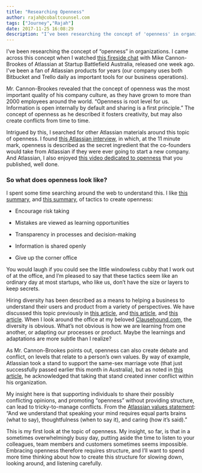```yaml
---
title: "Researching Openness"
author: rajah@cobaltcounsel.com
tags: ["Journey","Rajah"]
date: 2017-11-25 16:08:29
description: "I’ve been researching the concept of 'openness' in organizations.  I came across this concept when I watched this fireside chat with Mike Cannon-Brookes of Atlassian at Startup Battlefield Australia, released one week ago.  I've been a fan of Atlassian products for years (our company uses both Bitbucket and Trello daily as important tools for our business operations)."
---
```




I’ve been researching the concept of “openness” in organizations.  I came across this concept when I watched [this fireside chat](https://www.youtube.com/watch?v=AI073LrkO3U) with Mike Cannon-Brookes of Atlassian at Startup Battlefield Australia, released one week ago.  I've been a fan of Atlassian products for years (our company uses both Bitbucket and Trello daily as important tools for our business operations).

Mr. Cannon-Brookes revealed that the concept of openness was the most important quality of his company culture, as they have grown to more than 2000 employees around the world.  “Openness is root level for us. Information is open internally by default and sharing is a first principle.”  The concept of openness as he described it fosters creativity, but may also create conflicts from time to time.  

Intrigued by this, I searched for other Atlassian materials around this topic of openness.  I found [this Atlassian interview](https://www.youtube.com/watch?v=E-nhaYlsR2M), in which, at the 11 minute mark, openness is described as the secret ingredient that the co-founders would take from Atlassian if they were ever going to start a new company.  And Atlassian, I also enjoyed [this video dedicated to openness](https://www.youtube.com/watch?v=pEsRlEzhs_U) that you published, well done.

 

### So what does openness look like?

 

I spent some time searching around the web to understand this.  I like [this summary](https://leaderchat.org/2017/01/26/4-ways-leaders-can-build-a-culture-of-trust-openness/), and [this summary](https://www.inc.com/noah-breslow/3-subtle-ways-to-create-a-culture-of-openness.html), of tactics to create openness:

 

- Encourage risk taking

- Mistakes are viewed as learning opportunities

- Transparency in processes and decision-making

- Information is shared openly

- Give up the corner office

 

You would laugh if you could see the little windowless cubby that I work out of at the office, and I’m pleased to say that these tactics seem like an ordinary day at most startups, who like us, don’t have the size or layers to keep secrets.

 

Hiring diversity has been described as a means to helping a business to understand their users and product from a variety of perspectives.  We have discussed this topic previously in [this article](../journey-into-hiring-diversity/), and [this article](../mayors-diversity-and-inclusion-pledge-for-toronto-technology-and-innovation-events/), and [this article](../0-to-100-real-quick/).  When I look around the office at my beloved [Clausehound.com](https://about.clausehound.com/), the diversity is obvious. What’s not obvious is how we are learning from one another, or adapting our processes or product.  Maybe the learnings and adaptations are more subtle than I realize?

 

As Mr. Cannon-Brookes points out, openness can also create debate and conflict, on levels that relate to a person’s own values.  By way of example, Atlassian took a stand to support the same-sex marriage vote (that just successfully passed earlier this month in Australia), but as noted in [this article](http://www.news.com.au/finance/business/technology/atlassian-founder-mike-cannonbrookes-says-australia-is-at-the-back-of-the-pack-on-social-issues/news-story/595043337b8c74955a1800743012af4b), he acknowledged that taking that stand created inner conflict within his organization.

My insight here is that supporting individuals to share their possibly conflicting opinions, and promoting “openness” without providing structure, can lead to tricky-to-manage conflicts.  From the [Atlassian values statement](https://www.atlassian.com/company/values):  “And we understand that speaking your mind requires equal parts brains (what to say), thoughtfulness (when to say it), and caring (how it’s said).”

 

This is my first look at the topic of openness.  My insight, so far, is that in a sometimes overwhelmingly busy day, putting aside the time to listen to your colleagues, team members and customers sometimes seems impossible.  Embracing openness therefore requires structure, and I’ll want to spend more time thinking about how to create this structure for slowing down, looking around, and listening carefully.
